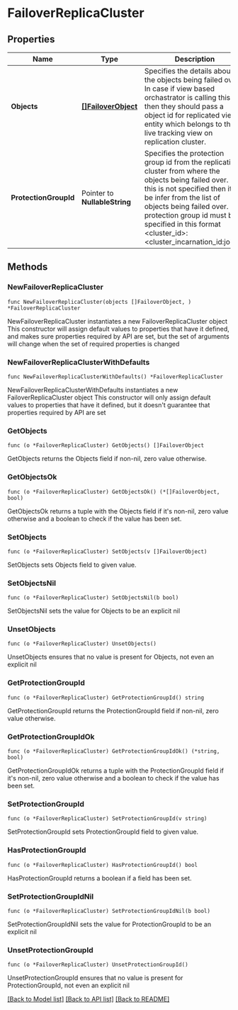 # FailoverReplicaCluster

## Properties

Name | Type | Description | Notes
------------ | ------------- | ------------- | -------------
**Objects** | [**[]FailoverObject**](FailoverObject.md) | Specifies the details about the objects being failed over. In case if view based orchastrator is calling this then they should pass a object id for replicated view entity which belongs to the live tracking view on replication cluster. | 
**ProtectionGroupId** | Pointer to **NullableString** | Specifies the protection group id from the replication cluster from where the objects being failed over. If this is not specified then it will be infer from the list of objects being failed over. The protection group id must be specified in this format &lt;cluster_id&gt;:&lt;cluster_incarnation_id:jobid&gt; | [optional] 

## Methods

### NewFailoverReplicaCluster

`func NewFailoverReplicaCluster(objects []FailoverObject, ) *FailoverReplicaCluster`

NewFailoverReplicaCluster instantiates a new FailoverReplicaCluster object
This constructor will assign default values to properties that have it defined,
and makes sure properties required by API are set, but the set of arguments
will change when the set of required properties is changed

### NewFailoverReplicaClusterWithDefaults

`func NewFailoverReplicaClusterWithDefaults() *FailoverReplicaCluster`

NewFailoverReplicaClusterWithDefaults instantiates a new FailoverReplicaCluster object
This constructor will only assign default values to properties that have it defined,
but it doesn't guarantee that properties required by API are set

### GetObjects

`func (o *FailoverReplicaCluster) GetObjects() []FailoverObject`

GetObjects returns the Objects field if non-nil, zero value otherwise.

### GetObjectsOk

`func (o *FailoverReplicaCluster) GetObjectsOk() (*[]FailoverObject, bool)`

GetObjectsOk returns a tuple with the Objects field if it's non-nil, zero value otherwise
and a boolean to check if the value has been set.

### SetObjects

`func (o *FailoverReplicaCluster) SetObjects(v []FailoverObject)`

SetObjects sets Objects field to given value.


### SetObjectsNil

`func (o *FailoverReplicaCluster) SetObjectsNil(b bool)`

 SetObjectsNil sets the value for Objects to be an explicit nil

### UnsetObjects
`func (o *FailoverReplicaCluster) UnsetObjects()`

UnsetObjects ensures that no value is present for Objects, not even an explicit nil
### GetProtectionGroupId

`func (o *FailoverReplicaCluster) GetProtectionGroupId() string`

GetProtectionGroupId returns the ProtectionGroupId field if non-nil, zero value otherwise.

### GetProtectionGroupIdOk

`func (o *FailoverReplicaCluster) GetProtectionGroupIdOk() (*string, bool)`

GetProtectionGroupIdOk returns a tuple with the ProtectionGroupId field if it's non-nil, zero value otherwise
and a boolean to check if the value has been set.

### SetProtectionGroupId

`func (o *FailoverReplicaCluster) SetProtectionGroupId(v string)`

SetProtectionGroupId sets ProtectionGroupId field to given value.

### HasProtectionGroupId

`func (o *FailoverReplicaCluster) HasProtectionGroupId() bool`

HasProtectionGroupId returns a boolean if a field has been set.

### SetProtectionGroupIdNil

`func (o *FailoverReplicaCluster) SetProtectionGroupIdNil(b bool)`

 SetProtectionGroupIdNil sets the value for ProtectionGroupId to be an explicit nil

### UnsetProtectionGroupId
`func (o *FailoverReplicaCluster) UnsetProtectionGroupId()`

UnsetProtectionGroupId ensures that no value is present for ProtectionGroupId, not even an explicit nil

[[Back to Model list]](../README.md#documentation-for-models) [[Back to API list]](../README.md#documentation-for-api-endpoints) [[Back to README]](../README.md)


